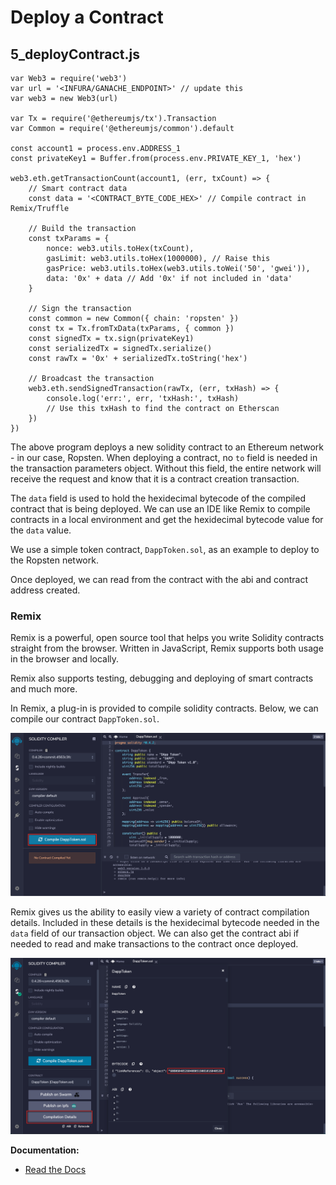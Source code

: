 # Deploy a Contract  
## 5_deployContract.js
```
var Web3 = require('web3')
var url = '<INFURA/GANACHE_ENDPOINT>' // update this
var web3 = new Web3(url)

var Tx = require('@ethereumjs/tx').Transaction
var Common = require('@ethereumjs/common').default

const account1 = process.env.ADDRESS_1
const privateKey1 = Buffer.from(process.env.PRIVATE_KEY_1, 'hex')

web3.eth.getTransactionCount(account1, (err, txCount) => {
	// Smart contract data
	const data = '<CONTRACT_BYTE_CODE_HEX>' // Compile contract in Remix/Truffle

	// Build the transaction
	const txParams = {
		nonce: web3.utils.toHex(txCount),
		gasLimit: web3.utils.toHex(1000000), // Raise this
		gasPrice: web3.utils.toHex(web3.utils.toWei('50', 'gwei')),
		data: '0x' + data // Add '0x' if not included in 'data'
	}

	// Sign the transaction
	const common = new Common({ chain: 'ropsten' })
	const tx = Tx.fromTxData(txParams, { common })
	const signedTx = tx.sign(privateKey1)
	const serializedTx = signedTx.serialize()
	const rawTx = '0x' + serializedTx.toString('hex')

	// Broadcast the transaction
	web3.eth.sendSignedTransaction(rawTx, (err, txHash) => {
		console.log('err:', err, 'txHash:', txHash)
		// Use this txHash to find the contract on Etherscan
	})
})
```

The above program deploys a new solidity contract to an Ethereum network - in our case, Ropsten. When deploying a contract, no `to` field is needed in the transaction parameters object. Without this field, the entire network will receive the request and know that it is a contract creation transaction.  

The `data` field is used to hold the hexidecimal bytecode of the compiled contract that is being deployed. We can use an IDE like Remix to compile contracts in a local environment and get the hexidecimal bytecode value for the `data` value.  

We use a simple token contract, `DappToken.sol`, as an example to deploy to the Ropsten network.  

Once deployed, we can read from the contract with the abi and contract address created.   

### Remix
Remix is a powerful, open source tool that helps you write Solidity contracts straight from the browser. Written in JavaScript, Remix supports both usage in the browser and locally.

Remix also supports testing, debugging and deploying of smart contracts and much more.

In Remix, a plug-in is provided to compile solidity contracts. Below, we can compile our contract `DappToken.sol`.

![Remix](./remixCompile.png)

Remix gives us the ability to easily view a variety of contract compilation details. Included in these details is the hexidecimal bytecode needed in the `data` field of our transaction object. We can also get the contract abi if needed to read and make transactions to the contract once deployed.   

![Compilation Details](./bytecode.png)

**Documentation:**  
* [Read the Docs](https://remix-ide.readthedocs.io/en/latest/#)